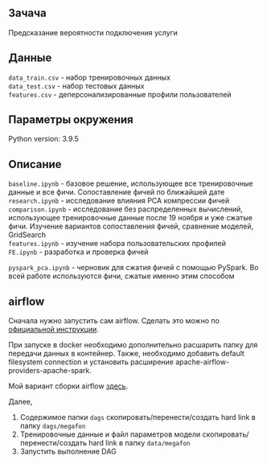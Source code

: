 ## Зачача
Предсказание вероятности подключения услуги

## Данные
`data_train.csv` - набор тренировочных данных<br>
`data_test.csv` - набор тестовых данных<br>
`features.csv` - деперсонализированные профили пользователей<br>

## Параметры окружения
Python version: 3.9.5

## Описание
`baseline.ipynb` - базовое решение, использующее все тренировочные данные и все фичи. Сопоставление фичей по ближайшей дате<br>
`research.ipynb` - исследование влияния PCA компрессии фичей<br>
`comparison.ipynb` - исследование без распределенных вычислений, использующее тренировочные данные после 19 ноября и уже сжатые фичи. Изучение вариантов сопоставления фичей, сравнение моделей, GridSearch<br>
`features.ipynb` - изучение набора пользовательских профилей<br>
`FE.ipynb` - разработка и проверка фичей<br>

`pyspark_pca.ipynb` - черновик для сжатия фичей с помощью PySpark. Во всей работе используются фичи, сжатые именно этим способом<br>

## airflow
Сначала нужно запустить сам airflow. Сделать это можно по 
<a href="https://airflow.apache.org/docs/apache-airflow/stable/start/">официальной инструкции</a>.

При запуске в docker необходимо дополнительно расшарить папку для передачи данных в контейнер.
Также, необходимо добавить default filesystem connection и установить расширение apache-airflow-providers-apache-spark.

Мой вариант сборки airflow <a href="https://github.com/j2cry/local-airflow">здесь</a>.

Далее,
1. Содержимое папки `dags` скопировать/перенести/создать hard link в папку `dags/megafon`
2. Тренировочные данные и файл параметров модели скопировать/перенести/создать hard link в папку `data/megafon`
3. Запустить выполнение DAG
